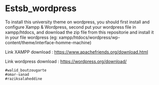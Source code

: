 # Estsb_wordpress
To install this university theme on wordpress, you should first install and configure Xampp & Wordpress, second put your wordpress file in xampp/htdocs, and download the zip file from this repositorie and install it in your file wordpress (eg: xampp/htdocs/wordpress/wp-content/theme/interface-homme-machine)


Link XAMPP download : https://www.apachefriends.org/download.html

Link wordpress download : https://wordpress.org/download/


    #walid_boutzougarte
    #omar-sanad
    #raziksalaheddine

